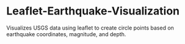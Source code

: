 # Leaflet-Earthquake-Visualization

Visualizes USGS data using leaflet to create circle points based on earthquake coordinates, magnitude, and depth.
